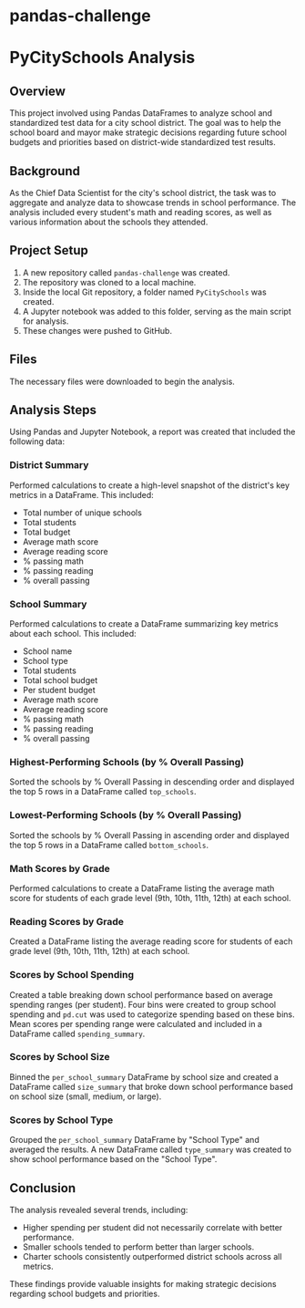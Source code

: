 # pandas-challenge
# PyCitySchools Analysis

## Overview

This project involved using Pandas DataFrames to analyze school and standardized test data for a city school district. The goal was to help the school board and mayor make strategic decisions regarding future school budgets and priorities based on district-wide standardized test results.

## Background

As the Chief Data Scientist for the city's school district, the task was to aggregate and analyze data to showcase trends in school performance. The analysis included every student's math and reading scores, as well as various information about the schools they attended.

## Project Setup

1. A new repository called `pandas-challenge` was created.
2. The repository was cloned to a local machine.
3. Inside the local Git repository, a folder named `PyCitySchools` was created.
4. A Jupyter notebook was added to this folder, serving as the main script for analysis.
5. These changes were pushed to GitHub.

## Files

The necessary files were downloaded to begin the analysis.

## Analysis Steps

Using Pandas and Jupyter Notebook, a report was created that included the following data:

### District Summary

Performed calculations to create a high-level snapshot of the district's key metrics in a DataFrame. This included:

- Total number of unique schools
- Total students
- Total budget
- Average math score
- Average reading score
- % passing math
- % passing reading
- % overall passing

### School Summary

Performed calculations to create a DataFrame summarizing key metrics about each school. This included:

- School name
- School type
- Total students
- Total school budget
- Per student budget
- Average math score
- Average reading score
- % passing math
- % passing reading
- % overall passing

### Highest-Performing Schools (by % Overall Passing)

Sorted the schools by % Overall Passing in descending order and displayed the top 5 rows in a DataFrame called `top_schools`.

### Lowest-Performing Schools (by % Overall Passing)

Sorted the schools by % Overall Passing in ascending order and displayed the top 5 rows in a DataFrame called `bottom_schools`.

### Math Scores by Grade

Performed calculations to create a DataFrame listing the average math score for students of each grade level (9th, 10th, 11th, 12th) at each school.

### Reading Scores by Grade

Created a DataFrame listing the average reading score for students of each grade level (9th, 10th, 11th, 12th) at each school.

### Scores by School Spending

Created a table breaking down school performance based on average spending ranges (per student). Four bins were created to group school spending and `pd.cut` was used to categorize spending based on these bins. Mean scores per spending range were calculated and included in a DataFrame called `spending_summary`.

### Scores by School Size

Binned the `per_school_summary` DataFrame by school size and created a DataFrame called `size_summary` that broke down school performance based on school size (small, medium, or large).

### Scores by School Type

Grouped the `per_school_summary` DataFrame by "School Type" and averaged the results. A new DataFrame called `type_summary` was created to show school performance based on the "School Type".

## Conclusion

The analysis revealed several trends, including:
- Higher spending per student did not necessarily correlate with better performance.
- Smaller schools tended to perform better than larger schools.
- Charter schools consistently outperformed district schools across all metrics.

These findings provide valuable insights for making strategic decisions regarding school budgets and priorities.
